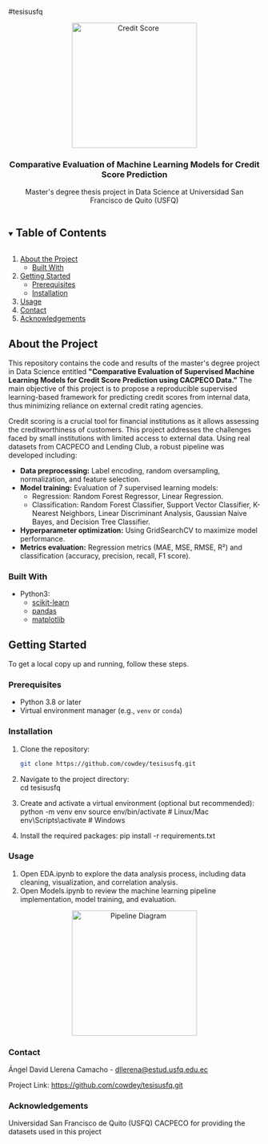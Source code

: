#tesisusfq
<br />
<p align="center">
  <a href="https://github.com/cowdey/tesisusfq.git">
    <img src="images/credit_score_logo.png" alt="Credit Score" height="250">
  </a>

  <h3 align="center">Comparative Evaluation of Machine Learning Models for Credit Score Prediction</h3>

  <p align="center">
    Master's degree thesis project in Data Science at Universidad San Francisco de Quito (USFQ)
    <br />    
  </p>
</p>

<details open="open">
  <summary><h2 style="display: inline-block">Table of Contents</h2></summary>
  <ol>
    <li>
      <a href="#about-the-project">About the Project</a>
      <ul>
        <li><a href="#built-with">Built With</a></li>
      </ul>
    </li>
    <li>
      <a href="#getting-started">Getting Started</a>
      <ul>
        <li><a href="#prerequisites">Prerequisites</a></li>
        <li><a href="#installation">Installation</a></li>
      </ul>
    </li>
    <li><a href="#usage">Usage</a></li>
    <li><a href="#contact">Contact</a></li>
    <li><a href="#acknowledgements">Acknowledgements</a></li>
  </ol>
</details>

## About the Project

This repository contains the code and results of the master's degree project in Data Science entitled **"Comparative Evaluation of Supervised Machine Learning Models for Credit Score Prediction using CACPECO Data."** The main objective of this project is to propose a reproducible supervised learning-based framework for predicting credit scores from internal data, thus minimizing reliance on external credit rating agencies.

Credit scoring is a crucial tool for financial institutions as it allows assessing the creditworthiness of customers. This project addresses the challenges faced by small institutions with limited access to external data. Using real datasets from CACPECO and Lending Club, a robust pipeline was developed including:

- **Data preprocessing:** Label encoding, random oversampling, normalization, and feature selection.
- **Model training:** Evaluation of 7 supervised learning models:
  - Regression: Random Forest Regressor, Linear Regression.
  - Classification: Random Forest Classifier, Support Vector Classifier, K-Nearest Neighbors, Linear Discriminant Analysis, Gaussian Naive Bayes, and Decision Tree Classifier.
- **Hyperparameter optimization:** Using GridSearchCV to maximize model performance.
- **Metrics evaluation:** Regression metrics (MAE, MSE, RMSE, R²) and classification (accuracy, precision, recall, F1 score).

### Built With

- Python3:
  - [scikit-learn](https://scikit-learn.org)
  - [pandas](https://pandas.pydata.org)
  - [matplotlib](https://matplotlib.org)

## Getting Started

To get a local copy up and running, follow these steps.

### Prerequisites

- Python 3.8 or later
- Virtual environment manager (e.g., `venv` or `conda`)

### Installation

1. Clone the repository:
   ```sh
   git clone https://github.com/cowdey/tesisusfq.git

2. Navigate to the project directory:   
   cd tesisusfq
   
3. Create and activate a virtual environment (optional but recommended):
   python -m venv env
   source env/bin/activate  # Linux/Mac
   env\Scripts\activate     # Windows
   
4. Install the required packages:
   pip install -r requirements.txt

### Usage
1. Open EDA.ipynb to explore the data analysis process, including data cleaning, visualization, and correlation analysis.
2. Open Models.ipynb to review the machine learning pipeline implementation, model training, and evaluation.

<p align="center"> <a href="https://github.com/cowdey/tesisusfq.git"> <img src="images/pipeline_diagram.png" alt="Pipeline Diagram" height="250"> </a> </p>


### Contact
Ángel David Llerena Camacho - dllerena@estud.usfq.edu.ec

Project Link: https://github.com/cowdey/tesisusfq.git

### Acknowledgements

Universidad San Francisco de Quito (USFQ)
CACPECO for providing the datasets used in this project


